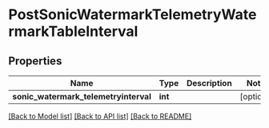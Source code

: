 # PostSonicWatermarkTelemetryWatermarkTableInterval

## Properties
Name | Type | Description | Notes
------------ | ------------- | ------------- | -------------
**sonic_watermark_telemetryinterval** | **int** |  | [optional] 

[[Back to Model list]](../README.md#documentation-for-models) [[Back to API list]](../README.md#documentation-for-api-endpoints) [[Back to README]](../README.md)


